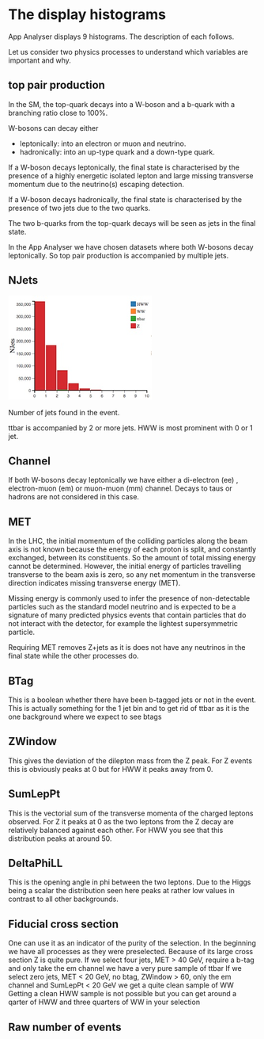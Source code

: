 # The display histograms

App Analyser displays 9 histograms.
The description of each follows.

Let us consider two physics processes to understand which variables are important and why.


## top pair production

In the SM, the top-quark decays into a W-boson and a
b-quark with a branching ratio close to 100%.

W-bosons can decay either
* leptonically: into an electron or muon and neutrino. 
* hadronically: into an up-type quark and a down-type quark.

If a W-boson decays leptonically, the final state is characterised by the presence of a highly energetic isolated lepton and large missing transverse momentum due to the neutrino(s) escaping detection. 

If a W-boson decays hadronically, the final state is characterised by the presence of two jets due to the two quarks.

The two b-quarks from the top-quark decays will be seen as jets in the final state.   

In the App Analyser we have chosen datasets where both W-bosons decay leptonically.  So top pair production is accompanied by multiple jets.

## NJets

![](pictures/Njets.jpg)


Number of jets found in the event.

ttbar is accompanied by 2 or more jets. 
HWW is most prominent with 0 or 1 jet.  


## Channel

If both W-bosons decay leptonically we have either a di-electron (ee) , electron-muon (em) or muon-muon (mm) channel. Decays to taus or hadrons are not considered in this case.

## MET

In the LHC, the initial momentum of the colliding particles along the beam axis is not known because the energy of each proton is split, and constantly exchanged, between its constituents.  So the amount of total missing energy cannot be determined. 
However, the initial energy of particles travelling transverse to the beam axis is zero, so any net momentum in the transverse direction indicates missing transverse energy (MET).

Missing energy is commonly used to infer the presence of non-detectable particles such as the standard model neutrino and is expected to be a signature of many predicted physics events that contain particles that do not interact with the detector, for example the lightest supersymmetric particle.

Requiring MET removes Z+jets as it is does not have any neutrinos in the final state while the other processes do.


## BTag

This is a boolean whether there have been b-tagged jets or not in the event. This is actually something for the 1 jet bin and to get rid of ttbar as it is the one background where we expect to see btags


## ZWindow

This gives the deviation of the dilepton mass from the Z peak. For Z events this is obviously peaks at 0 but for HWW it peaks away from 0.


## SumLepPt

This is the vectorial sum of the transverse momenta of the charged leptons observed. For Z it peaks at 0 as the two leptons from the Z decay are relatively balanced against each other. For HWW you see that this distribution peaks at around 50.


## DeltaPhiLL

This is the opening angle in phi between the two leptons. Due to the Higgs being a scalar the distribution seen here peaks at rather low values in contrast to all other backgrounds.



## Fiducial cross section


One can use it as an indicator of the purity of the selection. In the beginning we have all processes as they were preselected. Because of its large cross section Z is quite pure.
If we select four jets, MET > 40 GeV, require a b-tag and only take the em channel we have a very pure sample of ttbar
If we select zero jets, MET < 20 GeV, no btag, ZWindow > 60, only the em channel and SumLepPt < 20 GeV we get a quite clean sample of WW
Getting a clean HWW sample is not possible but you can get around a qarter of HWW and three quarters of WW in your selection

## Raw number of events


